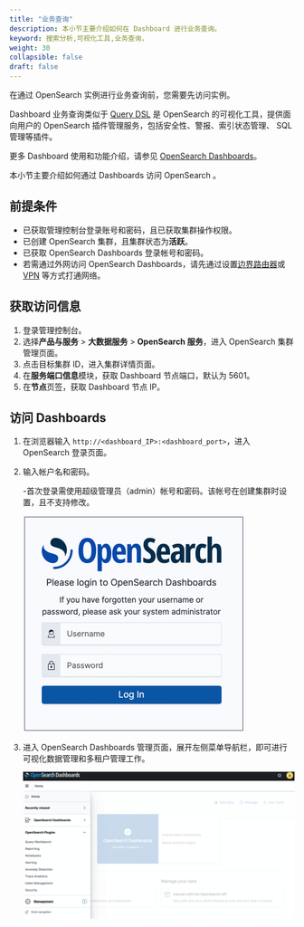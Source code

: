 ```yaml
---
title: "业务查询"
description: 本小节主要介绍如何在 Dashboard 进行业务查询。 
keyword: 搜索分析,可视化工具,业务查询，
weight: 30
collapsible: false
draft: false
---
```


在通过 OpenSearch 实例进行业务查询前，您需要先访问实例。

Dashboard 业务查询类似于 [Query DSL](https://opensearch.org/docs/1.2/opensearch/query-dsl/index) 是 OpenSearch 的可视化工具，提供面向用户的 OpenSearch 插件管理服务，包括安全性、警报、索引状态管理、 SQL 管理等插件。

更多 Dashboard 使用和功能介绍，请参见 [OpenSearch Dashboards](https://opensearch.org/docs/latest/dashboards/index/)。

本小节主要介绍如何通过 Dashboards 访问 OpenSearch 。

## 前提条件

- 已获取管理控制台登录账号和密码，且已获取集群操作权限。
- 已创建 OpenSearch 集群，且集群状态为**活跃**。
- 已获取 OpenSearch Dashboards 登录帐号和密码。
- 若需通过外网访问 OpenSearch Dashboards，请先通过设置[边界路由器](/network/border_router/)或 [VPN](/network/vpc/manual/vpn/) 等方式打通网络。

## 获取访问信息
   
1. 登录管理控制台。
2. 选择**产品与服务** > **大数据服务** > **OpenSearch 服务**，进入 OpenSearch 集群管理页面。
3. 点击目标集群 ID，进入集群详情页面。
4. 在**服务端口信息**模块，获取 Dashboard 节点端口，默认为 5601。
5. 在**节点**页签，获取 Dashboard 节点 IP。

## 访问 Dashboards
   
1. 在浏览器输入 `http://<dashboard_IP>:<dashboard_port>`，进入 OpenSearch 登录页面。
2. 输入帐户名和密码。
   
   -首次登录需使用超级管理员（admin）帐号和密码。该帐号在创建集群时设置，且不支持修改。

   <img src="../../_images/dashboard.png" alt="Dashboard" style="zoom:50%;" />

3. 进入 OpenSearch Dashboards 管理页面，展开左侧菜单导航栏，即可进行可视化数据管理和多租户管理工作。
   
   ![Dashboard](../../_images/dashboard_os.png)
